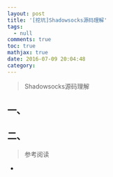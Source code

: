 ```yaml
---
layout: post
title: '[挖坑]Shadowsocks源码理解'
tags:
  - null
comments: true
toc: true
mathjax: true
date: 2016-07-09 20:04:48
category:
---
```


<!-- HTML -->
<blockquote class="blockquote-center">
Shadowsocks源码理解
</blockquote>



<!--more-->



## 一、

## 二、

> 参考阅读
- []()